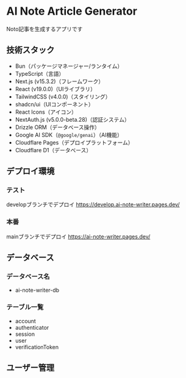 # AI Note Article Generator

Noto記事を生成するアプリです

## 技術スタック

- Bun（パッケージマネージャー/ランタイム）
- TypeScript（言語）
- Next.js (v15.3.2)（フレームワーク）
- React (v19.0.0)（UIライブラリ）
- TailwindCSS (v4.0.0)（スタイリング）
- shadcn/ui（UIコンポーネント）
- React Icons（アイコン）
- NextAuth.js (v5.0.0-beta.28)（認証システム）
- Drizzle ORM（データベース操作） 
- Google AI SDK（`@google/genai`）（AI機能）
- Cloudflare Pages（デプロイプラットフォーム）
- Cloudflare D1（データベース）

## デプロイ環境

### テスト

developブランチでデプロイ
https://develop.ai-note-writer.pages.dev/

### 本番

mainブランチでデプロイ
https://ai-note-writer.pages.dev/

## データベース

### データベース名

- ai-note-writer-db

### テーブル一覧

- account
- authenticator
- session
- user
- verificationToken

## ユーザー管理


